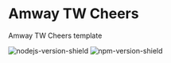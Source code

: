 # Amway TW Cheers
Amway TW Cheers template

![nodejs-version-shield](https://img.shields.io/badge/Node.js-v18.14.0-blue)
![npm-version-shield](https://img.shields.io/badge/npm-v9.3.1-blue)
